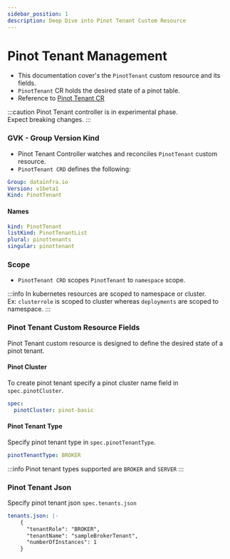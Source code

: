 ```yaml
---
sidebar_position: 1
description: Deep Dive into Pinot Tenant Custom Resource
---
```


# Pinot Tenant Management

- This documentation cover's the ```PinotTenant``` custom resource and its fields.
- ```PinotTenant``` CR holds the desired state of a pinot table.
- Reference to [Pinot Tenant CR](https://github.com/datainfrahq/pinot-control-plane-k8s/blob/main/examples/00-pinot-kind/pinottenant-basic.yaml)

:::caution
Pinot Tenant controller is in experimental phase.           
Expect breaking changes.
:::

### GVK - Group Version Kind

- Pinot Tenant Controller watches and reconciles ```PinotTenant``` custom resource. 
- ```PinotTenant CRD``` defines the following:

```yaml
Group: datainfra.io
Version: v1beta1
Kind: PinotTenant
```
#### Names

```yaml
kind: PinotTenant
listKind: PinotTenantList
plural: pinottenants
singular: pinottenant
```

### Scope

- ```PinotTenant CRD``` scopes ```PinotTenant``` to ```namespace``` scope.

:::info
In kubernetes resources are scoped to namespace or cluster.         
Ex: ```clusterrole``` is scoped to cluster whereas ```deployments``` are scoped to namespace.
:::

### Pinot Tenant Custom Resource Fields

Pinot Tenant custom resource is designed to define the desired state of a pinot tenant.

#### Pinot Cluster 
To create pinot tenant specify a pinot cluster name field in ```spec.pinotCluster```.

```yaml
spec:
  pinotCluster: pinot-basic
```

#### Pinot Tenant Type
Specify pinot tenant type in ```spec.pinotTenantType```.

```yaml
pinotTenantType: BROKER
```
:::info
Pinot tenant types supported are ```BROKER``` and ```SERVER```
:::

### Pinot Tenant Json
Specify pinot tenant json ```spec.tenants.json```

```yaml
tenants.json: |- 
    {
      "tenantRole": "BROKER",
      "tenantName": "sampleBrokerTenant",
      "numberOfInstances": 1
    }
```
